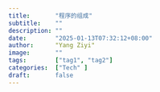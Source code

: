 ```yaml
---
title:       "程序的组成"
subtitle:    ""
description: ""
date:        "2025-01-13T07:32:12+08:00"
author:      "Yang Ziyi"
image:       ""
tags:        ["tag1", "tag2"]
categories:  ["Tech" ]
draft:       false
---
```

